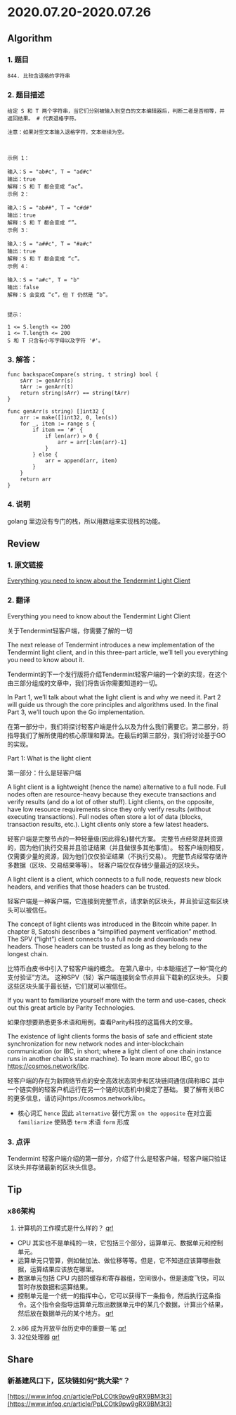 # 2020.07.20-2020.07.26

## Algorithm
### 1. 题目
```
844. 比较含退格的字符串
```
### 2. 题目描述
```
给定 S 和 T 两个字符串，当它们分别被输入到空白的文本编辑器后，判断二者是否相等，并返回结果。 # 代表退格字符。

注意：如果对空文本输入退格字符，文本继续为空。

 

示例 1：

输入：S = "ab#c", T = "ad#c"
输出：true
解释：S 和 T 都会变成 “ac”。
示例 2：

输入：S = "ab##", T = "c#d#"
输出：true
解释：S 和 T 都会变成 “”。
示例 3：

输入：S = "a##c", T = "#a#c"
输出：true
解释：S 和 T 都会变成 “c”。
示例 4：

输入：S = "a#c", T = "b"
输出：false
解释：S 会变成 “c”，但 T 仍然是 “b”。
 

提示：

1 <= S.length <= 200
1 <= T.length <= 200
S 和 T 只含有小写字母以及字符 '#'。
```

### 3. 解答：
```golang
func backspaceCompare(s string, t string) bool {
	sArr := genArr(s)
	tArr := genArr(t)
	return string(sArr) == string(tArr)
}

func genArr(s string) []int32 {
	arr := make([]int32, 0, len(s))
	for _, item := range s {
		if item == '#' {
			if len(arr) > 0 {
				arr = arr[:len(arr)-1]
			}
		} else {
			arr = append(arr, item)
		}
	}
	return arr
}
```
### 4. 说明
golang 里边没有专门的栈，所以用数组来实现栈的功能。

## Review
### 1. 原文链接
[Everything you need to know about the Tendermint Light Client](https://medium.com/tendermint/everything-you-need-to-know-about-the-tendermint-light-client-f80d03856f98)

### 2. 翻译
Everything you need to know about the Tendermint Light Client

关于Tendermint轻客户端，你需要了解的一切

The next release of Tendermint introduces a new implementation of the Tendermint light client, and in this three-part article, we’ll tell you everything you need to know about it.

Tendermint的下一个发行版将介绍Tendermint轻客户端的一个新的实现，在这个由三部分组成的文章中，我们将告诉你需要知道的一切。

In Part 1, we’ll talk about what the light client is and why we need it. Part 2 will guide us through the core principles and algorithms used. In the final Part 3, we’ll touch upon the Go implementation.

在第一部分中，我们将探讨轻客户端是什么以及为什么我们需要它。第二部分，将指导我们了解所使用的核心原理和算法。在最后的第三部分，我们将讨论基于GO的实现。

Part 1: What is the light client

第一部分：什么是轻客户端

A light client is a lightweight (hence the name) alternative to a full node. 
Full nodes often are resource-heavy because they execute transactions and verify results (and do a lot of other stuff). 
Light clients, on the opposite, have low resource requirements since they only verify results (without executing transactions). 
Full nodes often store a lot of data (blocks, transaction results, etc.). 
Light clients only store a few latest headers.

轻客户端是完整节点的一种轻量级(因此得名)替代方案。
完整节点经常是耗资源的，因为他们执行交易并且验证结果（并且做很多其他事情）。
轻客户端则相反，仅需要少量的资源，因为他们仅仅验证结果（不执行交易）。
完整节点经常存储许多数据（区块、交易结果等等）。
轻客户端仅仅存储少量最近的区块头。

A light client is a client, which connects to a full node, requests new block headers, and verifies that those headers can be trusted.

轻客户端是一种客户端，它连接到完整节点，请求新的区块头，并且验证这些区块头可以被信任。

The concept of light clients was introduced in the Bitcoin white paper. 
In chapter 8, Satoshi describes a “simplified payment verification” method. 
The SPV (“light”) client connects to a full node and downloads new headers. 
Those headers can be trusted as long as they belong to the longest chain.

比特币白皮书中引入了轻客户端的概念。
在第八章中，中本聪描述了一种“简化的支付验证”方法。
这种SPV（轻）客户端连接到全节点并且下载新的区块头。
只要这些区块头属于最长链，它们就可以被信任。

If you want to familiarize yourself more with the term and use-cases, 
check out this great article by Parity Technologies.

如果你想要熟悉更多术语和用例，查看Parity科技的这篇伟大的文章。

The existence of light clients forms the basis of safe and efficient state synchronization for new network nodes and inter-blockchain communication (or IBC, in short; where a light client of one chain instance runs in another chain’s state machine). 
To learn more about IBC, go to https://cosmos.network/ibc.

轻客户端的存在为新网络节点的安全高效状态同步和区块链间通信(简称IBC
其中一个链实例的轻客户机运行在另一个链的状态机中)奠定了基础。
要了解有关IBC的更多信息，请访问https://cosmos.network/ibc。


- 核心词汇
`hence` 因此
`alternative` 替代方案
`on the opposite` 在对立面
`familiarize` 使熟悉
`term` 术语
`form` 形成


### 3. 点评
Tendermint 轻客户端介绍的第一部分，介绍了什么是轻客户端，轻客户端只验证区块头并存储最新的区块头信息。

## Tip
### x86架构

1. 计算机的工作模式是什么样的？
[qr!](./images/0725_t_1.png)
* CPU 其实也不是单纯的一块，它包括三个部分，运算单元、数据单元和控制单元。
* 运算单元只管算，例如做加法、做位移等等。但是，它不知道应该算哪些数据，运算结果应该放在哪里。
* 数据单元包括 CPU 内部的缓存和寄存器组，空间很小，但是速度飞快，可以暂时存放数据和运算结果。
* 控制单元是一个统一的指挥中心，它可以获得下一条指令，然后执行这条指令。这个指令会指导运算单元取出数据单元中的某几个数据，计算出个结果，然后放在数据单元的某个地方。
[qr!](./images/0725_t_2.png)
2. x86 成为开放平台历史中的重要一笔
[qr!](./images/0725_t_3.png)
3. 32位处理器
[qr!](./images/0725_t_4.png)


## Share
### 新基建风口下，区块链如何“挑大梁”？
[https://www.infoq.cn/article/PpLCOtk9pw9gRX9BM3t3](https://www.infoq.cn/article/PpLCOtk9pw9gRX9BM3t3)